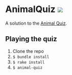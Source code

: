 # AnimalQuiz ![](https://travis-ci.org/asehra/animal-quiz.svg)

A solution to the [Animal Quiz](https://github.com/Ladtech/ruby-bootcamp/blob/master/exercise-9/animal_quiz.pdf).

## Playing the quiz

1. Clone the repo
2. `$ bundle install`
3. `$ rake install`
4. `$ animal-quiz`
